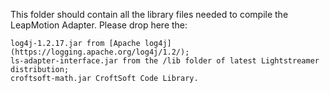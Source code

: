 This folder should contain all the library files needed to compile the LeapMotion Adapter. Please drop here the:

    log4j-1.2.17.jar from [Apache log4j](https://logging.apache.org/log4j/1.2/);
    ls-adapter-interface.jar from the /lib folder of latest Lightstreamer distribution;
    croftsoft-math.jar CroftSoft Code Library.
